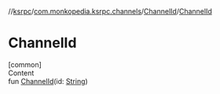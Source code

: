 //[ksrpc](../../index.md)/[com.monkopedia.ksrpc.channels](../index.md)/[ChannelId](index.md)/[ChannelId](-channel-id.md)



# ChannelId  
[common]  
Content  
fun [ChannelId](-channel-id.md)(id: [String](https://kotlinlang.org/api/latest/jvm/stdlib/kotlin/-string/index.html))  



